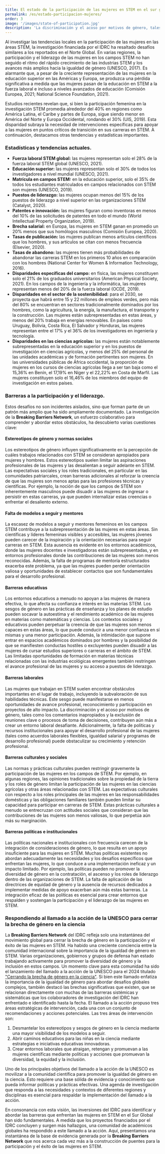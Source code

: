 ```yaml
---
title: El estado de la participación de las mujeres en STEM en el sur global
permalink: /es/estado-participacion-mujeres/
order: 3
image: '/images/state-of-participation.jpg'
description: 'La discriminación y el acoso por motivos de género, tales como los comentarios inapropiados y la exclusión de reuniones clave o procesos de toma de decisiones, contribuyen aún más a crear un entorno laboral desafiante.'
---
```


Al investigar las tendencias locales en la participación de las mujeres en las áreas STEM, la investigación financiada por el IDRC ha resaltado desafíos similares a los reportados en el Norte Global. En varias regiones, la participación y el liderazgo de las mujeres en los campos STEM no han seguido el ritmo del rápido crecimiento de las industrias STEM y los avances más amplios hacia la igualdad de género (UNESCO, 2017). Es alarmante que, a pesar de la creciente representación de las mujeres en la educación superior en las Américas y Europa, se produzca una pérdida significativa a medida que las mujeres pasan de la educación en STEM a la fuerza laboral e incluso a niveles avanzados de educación (Comisión Europea, 2021; National Science Foundation, 2021).

Estudios recientes revelan que, si bien la participación femenina en la investigación STEM promedia alrededor del 40% en regiones como América Latina, el Caribe y partes de Europa, sigue siendo menor en América del Norte y Europa Occidental, rondando el 30% (UIS, 2019). Esta disparidad subraya la necesidad de intervenciones específicas para apoyar a las mujeres en puntos críticos de transición en sus carreras en STEM. A continuación, destacamos otras tendencias y estadísticas importantes.

### Estadísticas y tendencias actuales.

- **Fuerza laboral STEM global:** las mujeres representan solo el 28% de la fuerza laboral STEM global (UNESCO, 2021).
- **Educación superior:** las mujeres representan solo el 30% de todos los investigadores a nivel mundial (UNESCO, 2021).
- **Matrícula en campos STEM:** en la educación superior, solo el 35% de todos los estudiantes matriculados en campos relacionados con STEM son mujeres (UNESCO, 2019).
- **Puestos de liderazgo:** las mujeres ocupan menos del 15% de los puestos de liderazgo a nivel superior en las organizaciones STEM (Catalyst, 2020).
- **Patentes e innovación:** las mujeres figuran como inventoras en menos del 10% de las solicitudes de patentes en todo el mundo (World Intellectual Property Organization, 2019).
- **Brecha salarial:** en Europa, las mujeres en STEM ganan en promedio un 20% menos que sus homólogos masculinos (Comisión Europea, 2020).
- **Tasas de publicación:** las mujeres publican menos artículos científicos que los hombres, y sus artículos se citan con menos frecuencia (Elsevier, 2020).
- **Tasas de abandono:** las mujeres tienen más probabilidades de abandonar las carreras STEM en los primeros 10 años en comparación con los hombres (National Center for Women &amp; Information Technology, 2016).
- **Disparidades específicas del campo:** en física, las mujeres constituyen solo el 21% de los graduados universitarios (American Physical Society, 2021). En los campos de la ingeniería y la informática, las mujeres representan menos del 20% de la fuerza laboral (OCDE, 2019). 
- **Disparidades en el sector de la sostenibilidad:** para el 2030, se proyecta que habrá entre 15 y 22 millones de empleos verdes, pero más del 80% se encuentran en sectores tradicionalmente dominados por los hombres, como la agricultura, la energía, la manufactura, el transporte y la construcción. Las mujeres están subrepresentadas en estas áreas, y menos del 20% trabaja en energías renovables. En países como Uruguay, Bolivia, Costa Rica, El Salvador y Honduras, las mujeres representan entre el 17% y el 36% de los investigadores en ingeniería y tecnología.
- **Disparidades en las ciencias agrícolas:** las mujeres están notablemente subrepresentadas en la educación superior y en los puestos de investigación en ciencias agrícolas, y menos del 25% del personal de las unidades académicas y de formación pertinentes son mujeres. En las universidades públicas de África occidental, la proporción de mujeres en los cursos de ciencias agrícolas llega a ser tan baja como el 15,36% en Benín, el 17,19% en Níger y el 22,22% en Costa de Marfil. Las mujeres constituyen solo el 16,46% de los miembros del equipo de investigación en estos países.

### Barreras a la participación y el liderazgo.

Estos desafíos no son incidentes aislados, sino que forman parte de un patrón más amplio que ha sido ampliamente documentado. La investigación de la **Breaking Barriers Network**, un esfuerzo colaborativo para comprender y abordar estos obstáculos, ha descubierto varias cuestiones clave:

#### Estereotipos de género y normas sociales
Los estereotipos de género influyen significativamente en la percepción de cuáles trabajos relacionados con STEM se consideran apropiados para mujeres y hombres. Estos estereotipos suelen limitar las aspiraciones profesionales de las mujeres y las desalientan a seguir adelante en STEM. Las expectativas sociales y los roles tradicionales, en particular en las comunidades patriarcales, crean barreras adicionales al reforzar la creencia de que las mujeres son menos aptas para las profesiones técnicas y científicas. Por ejemplo, la noción de que los campos de STEM son inherentemente masculinos puede disuadir a las mujeres de ingresar o persistir en estas carreras, ya que pueden internalizar estas creencias o enfrentar el desaliento externo.

#### Falta de modelos a seguir y mentores
La escasez de modelos a seguir y mentores femeninos en los campos STEM contribuye a la subrepresentación de las mujeres en estas áreas. Sin científicas y líderes femeninas visibles y accesibles, las mujeres jóvenes pueden carecer de la inspiración y la orientación necesarias para seguir carreras en STEM. Esta ausencia es evidente en los entornos académicos, donde las mujeres docentes e investigadoras están subrepresentadas, y en entornos profesionales donde las contribuciones de las mujeres son menos reconocidas. Además, la falta de programas de mentoría estructurados exacerba este problema, ya que las mujeres pueden perder orientación valiosa y oportunidades de establecer contactos que son fundamentales para el desarrollo profesional.

#### Barreras educativas
Los entornos educativos a menudo no apoyan a las mujeres de manera efectiva, lo que afecta su confianza e interés en las materias STEM. Los sesgos de género en las prácticas de enseñanza y los planes de estudio pueden socavar la autoestima y el rendimiento académico de las mujeres en materias como matemáticas y ciencias. Los contextos sociales y educativos pueden perpetuar la creencia de que las mujeres son menos capaces en estas áreas, lo que puede conducir a una menor confianza en sí mismas y una menor participación. Además, la intimidación que supone entrar en espacios académicos dominados por hombres y la posibilidad de que se manifiesten conductas hostiles o excluyentes pueden disuadir a las mujeres de cursar estudios superiores o carreras en el ámbito de STEM. Las limitadas oportunidades de formación en materias técnicas relacionadas con las industrias ecológicas emergentes también restringen el avance profesional de las mujeres y su acceso a puestos de liderazgo.

#### Barreras laborales
Las mujeres que trabajan en STEM suelen encontrar obstáculos importantes en el lugar de trabajo, incluyendo la subvaloración de sus habilidades técnicas. Este sesgo puede manifestarse en menos oportunidades de avance profesional, reconocimiento y participación en proyectos de alto impacto. La discriminación y el acoso por motivos de género, tales como los comentarios inapropiados y la exclusión de reuniones clave o procesos de toma de decisiones, contribuyen aún más a crear un entorno laboral desafiante. Adicionalmente, la falta de políticas y recursos institucionales para apoyar el desarrollo profesional de las mujeres (tales como acuerdos laborales flexibles, igualdad salarial y programas de desarrollo profesional) puede obstaculizar su crecimiento y retención profesional.

#### Barreras culturales y sociales
Las normas y prácticas culturales pueden restringir gravemente la participación de las mujeres en los campos de STEM. Por ejemplo, en algunas regiones, las opiniones tradicionales sobre la propiedad de la tierra y los roles de género limitan la participación de las mujeres en las ciencias agrícolas y otras áreas relacionadas con STEM. Las expectativas culturales con respecto a los roles principales de las mujeres en las responsabilidades domésticas y las obligaciones familiares también pueden limitar su capacidad para participar en carreras de STEM. Estas prácticas culturales a menudo se entrecruzan con actitudes sociales que consideran que las contribuciones de las mujeres son menos valiosas, lo que perpetúa aún más su marginación.

#### Barreras políticas e institucionales
Las políticas nacionales e institucionales con frecuencia carecen de la integración de consideraciones de género, lo que resulta en un apoyo insuficiente para las mujeres en STEM. Muchas políticas existentes no abordan adecuadamente las necesidades y los desafíos específicos que enfrentan las mujeres, lo que conduce a una implementación ineficaz y un impacto limitado. Por ejemplo, las políticas pueden no promover la diversidad de género en la contratación, el ascenso y los roles de liderazgo dentro de las organizaciones de STEM. La falta de aplicación de las directrices de equidad de género y la ausencia de recursos dedicados a implementar medidas de apoyo exacerban aún más estas barreras. La integración eficaz de las políticas es esencial para crear entornos que respalden y sostengan la participación y el liderazgo de las mujeres en STEM.

### Respondiendo al llamado a la acción de la UNESCO para cerrar la brecha de género en la ciencia

La **Breaking Barriers Network** del IDRC refleja solo una instantánea del movimiento global para cerrar la brecha de género en la participación y el éxito de las mujeres en STEM. Ha habido una creciente conciencia entre la comunidad internacional sobre la importancia de la igualdad de género en STEM. Varias organizaciones, gobiernos y grupos de defensa han estado trabajando activamente para promover la diversidad de género y la inclusión en estos campos. 
Un momento clave para esta comunidad ha sido el lanzamiento del llamado a la acción de la UNESCO para el 2024 titulado ["Cerrando la brecha de género en la ciencia"](https://dataviz.unesco.org/en/science-technology-and-innovation/cta). Si bien este llamado enfatiza la importancia de la igualdad de género para abordar desafíos globales complejos, también destacó las brechas significativas que existen, que se relacionan directamente con muchas de las barreras sistémicas y sistemáticas que los colaboradores de investigación del IDRC han enfrentado e identificado hasta la fecha.
El llamado a la acción propuso tres áreas estratégicas de intervención, cada una con un conjunto de recomendaciones y acciones potenciales. Las tres áreas de intervención son: 

1. Desmantelar los estereotipos y sesgos de género en la ciencia mediante una mayor visibilidad de los modelos a seguir.
2. Abrir caminos educativos para las niñas en la ciencia mediante estrategias e iniciativas educativas innovadoras.
3. Crear entornos laborales que atraigan, retengan y promuevan a las mujeres científicas mediante políticas y acciones que promuevan la diversidad, la equidad y la inclusión.

Uno de los principales objetivos del llamado a la acción de la UNESCO es movilizar a la comunidad científica para promover la igualdad de género en la ciencia. Esto requiere una base sólida de evidencia y conocimiento que pueda informar políticas y prácticas efectivas. Una agenda de investigación que responda a las necesidades y contextos de diferentes regiones y disciplinas es esencial para respaldar la implementación del llamado a la acción.  

En consonancia con esta visión, las inversiones del IDRC para identificar y abordar las barreras que enfrentan las mujeres en STEM en el Sur Global han sido fundamentales. A medida que los proyectos financiados por el IDRC concluyen y surgen más hallazgos, una comunidad de académicos globales ha respondido a este llamado a la acción. Aquí, presentamos una instantánea de la base de evidencia generada por la **Breaking Barriers Network** que nos acerca cada vez más a la construcción de puentes para la participación y el éxito de las mujeres en STEM.
